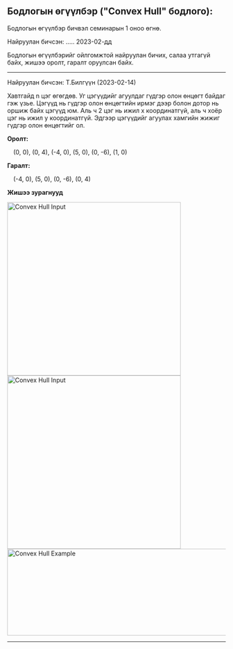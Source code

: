 Бодлогын өгүүлбэр ("Convex Hull" бодлого):
-------------------------------------------------------------------------------------------------------------------------------------------------------------------
<p>Бодлогын өгүүлбэр бичвэл семинарын 1 оноо өгнө.</p>
<p>Найруулан бичсэн: ..... 2023-02-дд</p>
<p>Бодлогын өгүүлбэрийг ойлгомжтой найруулан бичих, салаа утгагүй байх, жишээ оролт, гаралт оруулсан байх.</p>
<hr>
<p>Найруулан бичсэн: Т.Билгүүн (2023-02-14)</p>
<p>
    Хавтгайд n цэг өгөгдөв. Уг цэгүүдийг агуулдаг гүдгэр олон өнцөгт байдаг гэж үзье. Цэгүүд нь гүдгэр олон өнцөгтийн ирмэг дээр болон дотор нь оршиж байх цэгүүд юм. Аль ч 2 цэг нь ижил x координатгүй, аль ч хоёр цэг нь ижил у координатгүй. Эдгээр цэгүүдийг агуулах хамгийн жижиг гүдгэр олон өнцөгтийг ол.
</p>
<p><strong>Оролт:</strong></p>
<p>&emsp;(0, 0), (0, 4), (-4, 0), (5, 0), (0, -6), (1, 0)</p>
<p><strong>Гаралт:</strong></p>
<p>&emsp;(-4, 0), (5, 0), (0, -6), (0, 4)</p>

<p><strong>Жишээ зурагнууд</strong></p>
<span><image src="./input.png" width="400px" height="400px" alt="Convex Hull Input"></span>
<span><image src="./output.png" width="400px" height="400px" alt="Convex Hull Input"></span>
<image src="./example.png" width="600px" height="200px" alt="Convex Hull Example">
<hr>
